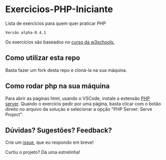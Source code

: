 # Exercicios-PHP-Iniciante

Lista de exercícios para quem quer praticar PHP

`Versão alpha-0.4.1`

Os exercícios são baseados no [curso da w3schools.](https://www.w3schools.com/php/default.asp)

## Como utilizar esta repo

Basta fazer um fork desta repo e cloná-la na sua máquina.

## Como rodar php na sua máquina

Para abrir as páginas html, usando o VSCode, instale a extensão [PHP server](https://marketplace.visualstudio.com/items?itemName=brapifra.phpserver). Quando o exercício pedir por uma página, basta clicar com o botão direito no arquivo da solução e selecionar a opção "PHP Server: Serve Project".

## Dúvidas? Sugestões? Feedback?

Crie um [issue](https://github.com/oPatrickVico/Exercicios-PHP-Iniciante/issues), que eu respondo em breve!

Curtiu o projeto? Dá uma estrelinha!
